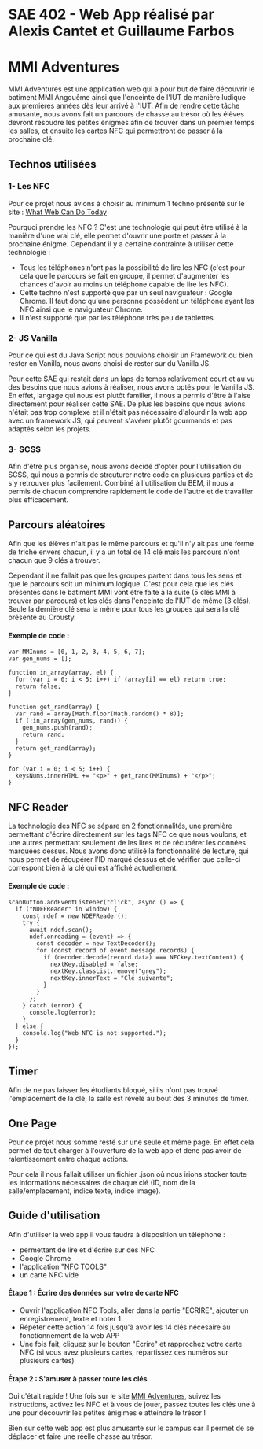 # SAE 402 - Web App réalisé par Alexis Cantet et Guillaume Farbos

# MMI Adventures

MMI Adventures est une application web qui a pour but de faire découvrir le batiment MMI Angouême ainsi que l'enceinte de l'IUT de manière ludique aux premières années dès leur arrivé à l'IUT. Afin de rendre cette tâche amusante, nous avons fait un parcours de chasse au trésor où les élèves devront résoudre les petites énigmes afin de trouver dans un premier temps les salles, et ensuite les cartes NFC qui permettront de passer à la prochaine clé.

## Technos utilisées

### 1- Les NFC

Pour ce projet nous avions à choisir au minimum 1 techno présenté sur le site : [What Web Can Do Today](https://whatwebcando.today/)

Pourquoi prendre les NFC ? C'est une technologie qui peut être utilisé à la manière d'une vrai clé, elle permet d'ouvrir une porte et passer à la prochaine énigme. Cependant il y a certaine contrainte à utiliser cette technologie :

- Tous les téléphones n'ont pas la possibilité de lire les NFC (c'est pour cela que le parcours se fait en groupe, il permet d'augmenter les chances d'avoir au moins un téléphone capable de lire les NFC).
- Cette techno n'est supporté que par un seul naviguateur : Google Chrome. Il faut donc qu'une personne possèdent un téléphone ayant les NFC ainsi que le naviguateur Chrome.
- Il n'est supporté que par les téléphone très peu de tablettes.

### 2- JS Vanilla

Pour ce qui est du Java Script nous pouvions choisir un Framework ou bien rester en Vanilla, nous avons choisi de rester sur du Vanilla JS.

Pour cette SAE qui restait dans un laps de temps relativement court et au vu des besoins que nous avions à réaliser, nous avons optés pour le Vanilla JS. En effet, langage qui nous est plutôt familier, il nous a permis d'être à l'aise directement pour réaliser cette SAE. De plus les besoins que nous avions n'était pas trop complexe et il n'était pas nécessaire d'alourdir la web app avec un framework JS, qui peuvent s'avérer plutôt gourmands et pas adaptés selon les projets.

### 3- SCSS

Afin d'être plus organisé, nous avons décidé d'opter pour l'utilisation du SCSS, qui nous a permis de strcuturer notre code en plusieurs parties et de s'y retrouver plus facilement. Combiné à l'utilisation du BEM, il nous a permis de chacun comprendre rapidement le code de l'autre et de travailler plus efficacement.

## Parcours aléatoires

Afin que les élèves n'ait pas le même parcours et qu'il n'y ait pas une forme de triche envers chacun, il y a un total de 14 clé mais les parcours n'ont chacun que 9 clés à trouver.

Cependant il ne fallait pas que les groupes partent dans tous les sens et que le parcours soit un minimum logique. C'est pour cela que les clés présentes dans le batiment MMI vont être faite à la suite (5 clés MMI à trouver par parcours) et les clés dans l'enceinte de l'IUT de même (3 clés). Seule la dernière clé sera la même pour tous les groupes qui sera la clé présente au Crousty.

#### Exemple de code :

```
var MMInums = [0, 1, 2, 3, 4, 5, 6, 7];
var gen_nums = [];

function in_array(array, el) {
  for (var i = 0; i < 5; i++) if (array[i] == el) return true;
  return false;
}

function get_rand(array) {
  var rand = array[Math.floor(Math.random() * 8)];
  if (!in_array(gen_nums, rand)) {
    gen_nums.push(rand);
    return rand;
  }
  return get_rand(array);
}

for (var i = 0; i < 5; i++) {
  keysNums.innerHTML += "<p>" + get_rand(MMInums) + "</p>";
}
```

## NFC Reader

La technologie des NFC se sépare en 2 fonctionnalités, une première permettant d'écrire directement sur les tags NFC ce que nous voulons, et une autres permettant seulement de les lires et de récupérer les données marquées dessus.
Nous avons donc utilisé la fonctionnalité de lecture, qui nous permet de récupérer l'ID marqué dessus et de vérifier que celle-ci correspont bien à la clé qui est affiché actuellement.

#### Exemple de code :

```
scanButton.addEventListener("click", async () => {
  if ("NDEFReader" in window) {
    const ndef = new NDEFReader();
    try {
      await ndef.scan();
      ndef.onreading = (event) => {
        const decoder = new TextDecoder();
        for (const record of event.message.records) {
          if (decoder.decode(record.data) === NFCkey.textContent) {
            nextKey.disabled = false;
            nextKey.classList.remove("grey");
            nextKey.innerText = "Clé suivante";
          }
        }
      };
    } catch (error) {
      console.log(error);
    }
  } else {
    console.log("Web NFC is not supported.");
  }
});
```

## Timer

Afin de ne pas laisser les étudiants bloqué, si ils n'ont pas trouvé l'emplacement de la clé, la salle est révélé au bout des 3 minutes de timer.

## One Page

Pour ce projet nous somme resté sur une seule et même page. En effet cela permet de tout charger à l'ouverture de la web app et dene pas avoir de ralentissement entre chaque actions.

Pour cela il nous fallait utiliser un fichier .json où nous irions stocker toute les informations nécessaires de chaque clé (ID, nom de la salle/emplacement, indice texte, indice image).

## Guide d'utilisation

Afin d'utiliser la web app il vous faudra à disposition un téléphone :

- permettant de lire et d'écrire sur des NFC
- Google Chrome
- l'application "NFC TOOLS"
- un carte NFC vide

#### Étape 1 : Écrire des données sur votre de carte NFC

- Ouvrir l'application NFC Tools, aller dans la partie "ECRIRE", ajouter un enregistrement, texte et noter 1.
- Répéter cette action 14 fois jusqu'à avoir les 14 clés nécesaire au fonctionnement de la web APP
- Une fois fait, cliquez sur le bouton "Ecrire" et rapprochez votre carte NFC
  (si vous avez plusieurs cartes, répartissez ces numéros sur plusieurs cartes)

#### Étape 2 : S'amuser à passer toute les clés

Oui c'était rapide ! Une fois sur le site [MMI Adventures](https://mmi-adventures.netlify.app/), suivez les instructions, activez les NFC et à vous de jouer, passez toutes les clés une à une pour découvrir les petites énigimes e atteindre le trésor !

Bien sur cette web app est plus amusante sur le campus car il permet de se déplacer et faire une réelle chasse au trésor.
